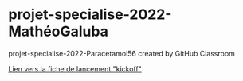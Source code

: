 # projet-specialise-2022-MathéoGaluba
projet-specialise-2022-Paracetamol56 created by GitHub Classroom

[Lien vers la fiche de lancement "kickoff"](https://docs.google.com/document/d/1qF1iZAdF3IDPa3s8YlFjtiXWpijnrOiP3hhAlVRNXjY/edit?usp=sharing)
